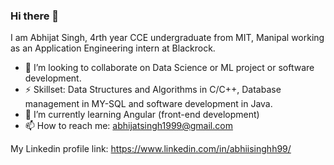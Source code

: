 ### Hi there 👋

<!--
**abhiisinghh7/abhiisinghh7** is a ✨ _special_ ✨ repository because its `README.md` (this file) appears on your GitHub profile.

Here are some ideas to get you started:

- 🔭 I’m currently working on ...

- 🤔 I’m looking for help with ...
- 💬 Ask me about ...

- 😄 Pronouns: ...
- ⚡ Fun fact: ...
-->
I am Abhijat Singh, 4rth year CCE undergraduate from MIT, Manipal working as an Application Engineering intern at Blackrock.

- 👯 I’m looking to collaborate on Data Science or ML project or software development.
- ⚡ Skillset: Data Structures and Algorithms in C/C++, Database management in MY-SQL and software development in Java.
- 🌱 I’m currently learning Angular (front-end development)
- 📫 How to reach me: abhijatsingh1999@gmail.com

My Linkedin profile link: https://www.linkedin.com/in/abhiisinghh99/
